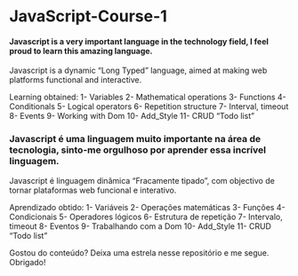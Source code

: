 # JavaScript-Course-1


#### Javascript is a very important language in the technology field, I feel proud to learn this amazing language. <br/>

Javascript is a dynamic “Long Typed” language, aimed at making web platforms functional and interactive.

Learning obtained:
1- Variables
2- Mathematical operations
3- Functions
4- Conditionals
5- Logical operators
6- Repetition structure
7- Interval, timeout
8- Events
9- Working with Dom
10- Add_Style
11- CRUD “Todo list”

### Javascript é uma linguagem muito importante na área de tecnologia, sinto-me orgulhoso por aprender essa incrível linguagem.

Javascript é linguagem dinâmica “Fracamente tipado”, com objectivo de tornar plataformas web funcional e interativo.

Aprendizado obtido:
1- Variáveis 
2- Operações matemáticas 
3- Funções 
4- Condicionais
5- Operadores lógicos
6- Estrutura de repetição
7- Intervalo, timeout
8- Eventos
9- Trabalhando com a Dom
10- Add_Style
11- CRUD “Todo list”

Gostou do conteúdo? 
Deixa uma estrela nesse repositório e me segue.
Obrigado!
